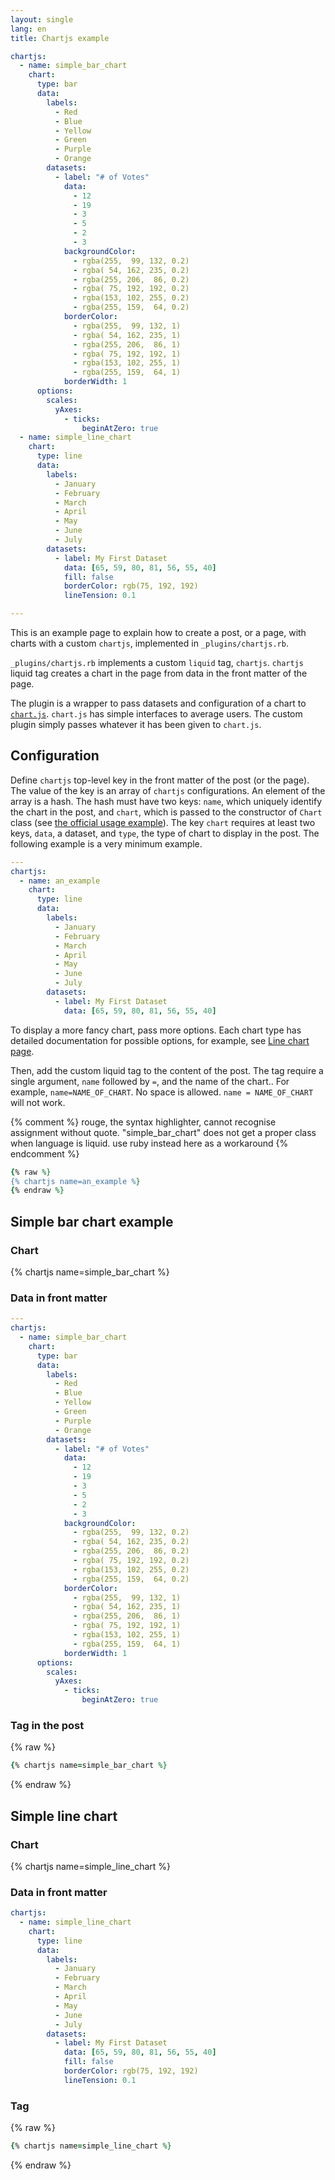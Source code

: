 ```yaml
---
layout: single
lang: en
title: Chartjs example

chartjs:
  - name: simple_bar_chart
    chart:
      type: bar
      data:
        labels:
          - Red
          - Blue
          - Yellow
          - Green
          - Purple
          - Orange
        datasets:
          - label: "# of Votes"
            data:
              - 12
              - 19
              - 3
              - 5
              - 2
              - 3
            backgroundColor:
              - rgba(255,  99, 132, 0.2)
              - rgba( 54, 162, 235, 0.2)
              - rgba(255, 206,  86, 0.2)
              - rgba( 75, 192, 192, 0.2)
              - rgba(153, 102, 255, 0.2)
              - rgba(255, 159,  64, 0.2)
            borderColor:
              - rgba(255,  99, 132, 1)
              - rgba( 54, 162, 235, 1)
              - rgba(255, 206,  86, 1)
              - rgba( 75, 192, 192, 1)
              - rgba(153, 102, 255, 1)
              - rgba(255, 159,  64, 1)
            borderWidth: 1
      options:
        scales:
          yAxes:
            - ticks:
                beginAtZero: true
  - name: simple_line_chart
    chart:
      type: line
      data:
        labels:
          - January
          - February
          - March
          - April
          - May
          - June
          - July
        datasets:
          - label: My First Dataset
            data: [65, 59, 80, 81, 56, 55, 40]
            fill: false
            borderColor: rgb(75, 192, 192)
            lineTension: 0.1

---
```


This is an example page to explain how to create a post, or a page, with
charts with a custom `chartjs`, implemented in `_plugins/chartjs.rb`.

`_plugins/chartjs.rb` implements a custom `liquid` tag, `chartjs`. `chartjs`
liquid tag creates a chart in the page from data in the front matter of the
page.

The plugin is a wrapper to pass datasets and configuration of a chart to
[`chart.js`](https://www.chartjs.org/). `chart.js` has simple interfaces to
average users. The custom plugin simply passes whatever it has been given to
`chart.js`.

## Configuration

Define `chartjs` top-level key in the front matter of the post (or the page).
The value of the key is an array of `chartjs` configurations. An element of
the array is a hash. The hash must have two keys: `name`, which uniquely
identify the chart in the post, and `chart`, which is passed to
the constructor of `Chart` class (see
[the official usage example](https://www.chartjs.org/docs/latest/getting-started/usage.html)).
The key `chart` requires at least two keys, `data`, a dataset, and `type`, the
type of chart to display in the post. The following example is a very minimum
example.

```yaml
---
chartjs:
  - name: an_example
    chart:
      type: line
      data:
        labels:
          - January
          - February
          - March
          - April
          - May
          - June
          - July
        datasets:
          - label: My First Dataset
            data: [65, 59, 80, 81, 56, 55, 40]
```

To display a more fancy chart, pass more options. Each chart type has detailed
documentation for possible options, for example, see
[Line chart page](https://www.chartjs.org/docs/latest/charts/line.html).

Then, add the custom liquid tag to the content of the post. The tag require a
single argument, `name` followed by `=`, and the name of the chart.. For
example, `name=NAME_OF_CHART`. No space is allowed. `name = NAME_OF_CHART`
will not work.

{% comment %}
    rouge, the syntax highlighter, cannot recognise assignment without quote.
    "simple_bar_chart" does not get a proper <span> class when language is
    liquid. use ruby instead here as a workaround
{% endcomment %}

```ruby
{% raw %}
{% chartjs name=an_example %}
{% endraw %}
```

## Simple bar chart example

### Chart

{% chartjs name=simple_bar_chart %}

### Data in front matter

```yaml
---
chartjs:
  - name: simple_bar_chart
    chart:
      type: bar
      data:
        labels:
          - Red
          - Blue
          - Yellow
          - Green
          - Purple
          - Orange
        datasets:
          - label: "# of Votes"
            data:
              - 12
              - 19
              - 3
              - 5
              - 2
              - 3
            backgroundColor:
              - rgba(255,  99, 132, 0.2)
              - rgba( 54, 162, 235, 0.2)
              - rgba(255, 206,  86, 0.2)
              - rgba( 75, 192, 192, 0.2)
              - rgba(153, 102, 255, 0.2)
              - rgba(255, 159,  64, 0.2)
            borderColor:
              - rgba(255,  99, 132, 1)
              - rgba( 54, 162, 235, 1)
              - rgba(255, 206,  86, 1)
              - rgba( 75, 192, 192, 1)
              - rgba(153, 102, 255, 1)
              - rgba(255, 159,  64, 1)
            borderWidth: 1
      options:
        scales:
          yAxes:
            - ticks:
                beginAtZero: true
```

### Tag in the post

{% raw %}
```ruby
{% chartjs name=simple_bar_chart %}
```
{% endraw %}

## Simple line chart

### Chart

{% chartjs name=simple_line_chart %}

### Data in front matter

```yaml
chartjs:
  - name: simple_line_chart
    chart:
      type: line
      data:
        labels:
          - January
          - February
          - March
          - April
          - May
          - June
          - July
        datasets:
          - label: My First Dataset
            data: [65, 59, 80, 81, 56, 55, 40]
            fill: false
            borderColor: rgb(75, 192, 192)
            lineTension: 0.1
```

### Tag

{% raw %}
```ruby
{% chartjs name=simple_line_chart %}
```
{% endraw %}

